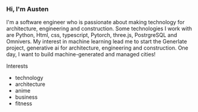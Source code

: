 ### Hi, I'm Austen


I'm a software engineer who is passionate about making technology for architecture, engineering and construction. Some technologies I work with are Python, Html, css, typescript, Pytorch, three.js, PostrgreSQL and Omnivers. My interest in machine learning lead me to start the Generlate project, generative ai for architecture, engineering and construction. One day, I want to build machine-generated and managed cities!   

Interests
- technology
- architecture
- anime
- business
- fitness



<!--
**Generlate/Generlate** is a ✨ _special_ ✨ repository because its `README.md` (this file) appears on your GitHub profile.

Here are some ideas to get you started:

- 🔭 I’m currently working on ...
- 🌱 I’m currently learning ...
- 👯 I’m looking to collaborate on ...
- 🤔 I’m looking for help with ...
- 💬 Ask me about ...
- 📫 How to reach me: ...
- 😄 Pronouns: ...
- ⚡ Fun fact: ...
-->
